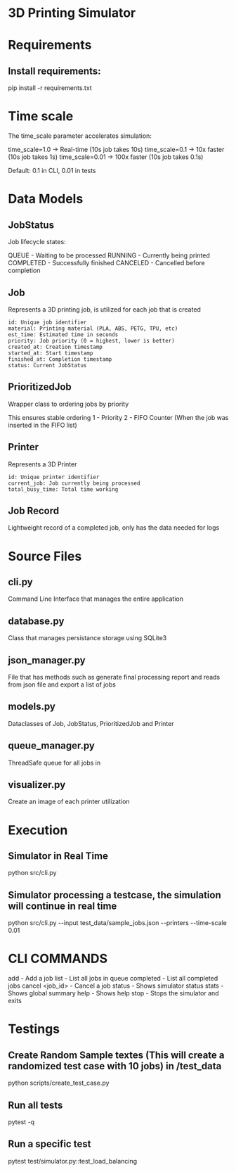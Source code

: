 # 3D Printing Simulator

# Requirements

## Install requirements:
pip install -r requirements.txt


# Time scale
The time_scale parameter accelerates simulation:

time_scale=1.0 -> Real-time (10s job takes 10s)
time_scale=0.1 -> 10x faster (10s job takes 1s)
time_scale=0.01 -> 100x faster (10s job takes 0.1s)

Default: 0.1 in CLI, 0.01 in tests

# Data Models

## JobStatus
Job lifecycle states:

QUEUE - Waiting to be processed
RUNNING - Currently being printed
COMPLETED - Successfully finished
CANCELED - Cancelled before completion

## Job
Represents a 3D printing job, is utilized for each job that is created

    id: Unique job identifier
    material: Printing material (PLA, ABS, PETG, TPU, etc)
    est_time: Estimated time in seconds
    priority: Job priority (0 = highest, lower is better)
    created_at: Creation timestamp
    started_at: Start timestamp
    finished_at: Completion timestamp
    status: Current JobStatus

## PrioritizedJob 
Wrapper class to ordering jobs by priority

This ensures stable ordering
    1 - Priority
    2 - FIFO Counter (When the job was inserted in the FIFO list)

## Printer
Represents a 3D Printer


    id: Unique printer identifier
    current_job: Job currently being processed
    total_busy_time: Total time working

## Job Record
Lightweight record of a completed job, only has the data needed for logs

# Source Files

## cli.py
Command Line Interface that manages the entire application
## database.py 
Class that manages persistance storage using SQLite3
## json_manager.py
File that has methods such as generate final processing report and reads from json file and export a list of jobs
## models.py
Dataclasses of Job, JobStatus, PrioritizedJob and Printer
## queue_manager.py
ThreadSafe queue for all jobs in
## visualizer.py
Create an image of each printer utilization

# Execution

## Simulator in Real Time
python src/cli.py

## Simulator processing a testcase, the simulation will continue in real time
python src/cli.py --input test_data/sample_jobs.json --printers --time-scale 0.01

# CLI COMMANDS
add <id> <material> <time> <priority> - Add a job
list - List all jobs in queue
completed - List all completed jobs
cancel <job_id> - Cancel a job
status - Shows simulator status
stats - Shows global summary
help - Shows help
stop - Stops the simulator and exits

# Testings

## Create Random Sample textes (This will create a randomized test case with 10 jobs) in /test_data 
python scripts/create_test_case.py 

## Run all tests
pytest -q 

## Run a specific test 
pytest test/simulator.py::test_load_balancing
